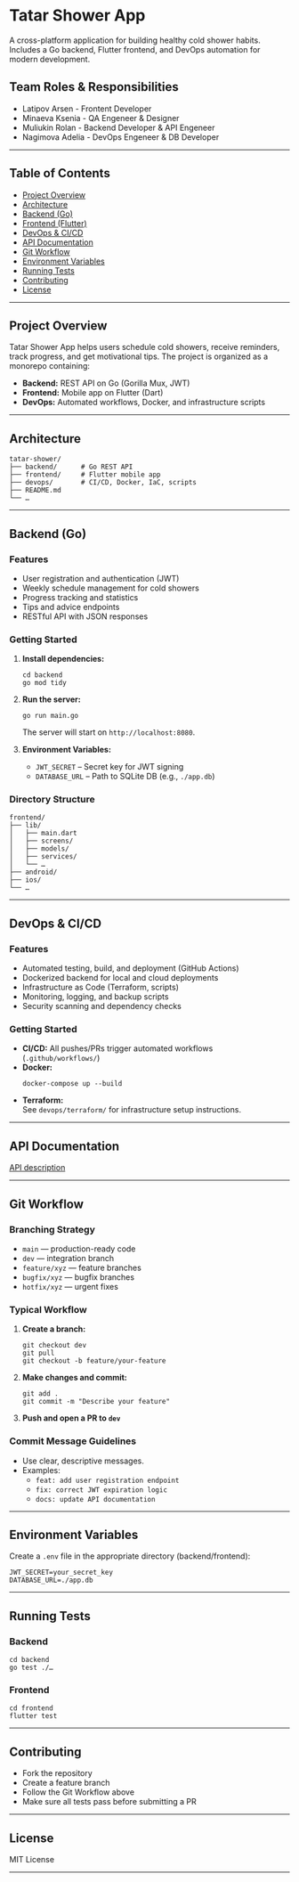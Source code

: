 # Tatar Shower App

A cross-platform application for building healthy cold shower habits. Includes a Go backend, Flutter frontend, and DevOps automation for modern development.

## Team Roles & Responsibilities
- Latipov Arsen - Frontent Developer
- Minaeva Ksenia - QA Engeneer & Designer
- Muliukin Rolan - Backend Developer & API Engeneer
- Nagimova Adelia - DevOps Engeneer & DB Developer


---

## Table of Contents

- [Project Overview](#project-overview)
- [Architecture](#architecture)
- [Backend (Go)](#backend-go)
- [Frontend (Flutter)](#frontend-flutter)
- [DevOps & CI/CD](#devops--cicd)
- [API Documentation](#api-documentation)
- [Git Workflow](#git-workflow)
- [Environment Variables](#environment-variables)
- [Running Tests](#running-tests)
- [Contributing](#contributing)
- [License](#license)

---

## Project Overview

Tatar Shower App helps users schedule cold showers, receive reminders, track progress, and get motivational tips. The project is organized as a monorepo containing:

- **Backend:** REST API on Go (Gorilla Mux, JWT)
- **Frontend:** Mobile app on Flutter (Dart)
- **DevOps:** Automated workflows, Docker, and infrastructure scripts

---

## Architecture
```
tatar-shower/
├── backend/      # Go REST API
├── frontend/     # Flutter mobile app
├── devops/       # CI/CD, Docker, IaC, scripts
├── README.md
└── …
```

---

## Backend (Go)

### Features

- User registration and authentication (JWT)
- Weekly schedule management for cold showers
- Progress tracking and statistics
- Tips and advice endpoints
- RESTful API with JSON responses

### Getting Started

1. **Install dependencies:**
    ```
    cd backend
    go mod tidy
    ```

2. **Run the server:**
    ```
    go run main.go
    ```
    The server will start on `http://localhost:8080`.

3. **Environment Variables:**
    - `JWT_SECRET` – Secret key for JWT signing
    - `DATABASE_URL` – Path to SQLite DB (e.g., `./app.db`)

### Directory Structure

```
frontend/
├── lib/
│   ├── main.dart
│   ├── screens/
│   ├── models/
│   ├── services/
│   └── …
├── android/
├── ios/
└── …
```

---

## DevOps & CI/CD

### Features

- Automated testing, build, and deployment (GitHub Actions)
- Dockerized backend for local and cloud deployments
- Infrastructure as Code (Terraform, scripts)
- Monitoring, logging, and backup scripts
- Security scanning and dependency checks

### Getting Started

- **CI/CD:** All pushes/PRs trigger automated workflows (`.github/workflows/`)
- **Docker:**  
    ```
    docker-compose up --build
    ```
- **Terraform:**  
    See `devops/terraform/` for infrastructure setup instructions.

---

## API Documentation

[API description](./docs/API_DOCUMENTATION.md)

---

## Git Workflow

### Branching Strategy

- `main` — production-ready code
- `dev` — integration branch
- `feature/xyz` — feature branches
- `bugfix/xyz` — bugfix branches
- `hotfix/xyz` — urgent fixes

### Typical Workflow

1. **Create a branch:**
    ```
    git checkout dev
    git pull
    git checkout -b feature/your-feature
    ```
2. **Make changes and commit:**
    ```
    git add .
    git commit -m "Describe your feature"
    ```
3. **Push and open a PR to `dev`**

### Commit Message Guidelines

- Use clear, descriptive messages.
- Examples:
    - `feat: add user registration endpoint`
    - `fix: correct JWT expiration logic`
    - `docs: update API documentation`

---

## Environment Variables

Create a `.env` file in the appropriate directory (backend/frontend):

```
JWT_SECRET=your_secret_key
DATABASE_URL=./app.db
```

---

## Running Tests

### Backend

```
cd backend
go test ./…
```

### Frontend

```
cd frontend
flutter test
```

---

## Contributing

- Fork the repository
- Create a feature branch
- Follow the Git Workflow above
- Make sure all tests pass before submitting a PR

---

## License

MIT License

---
